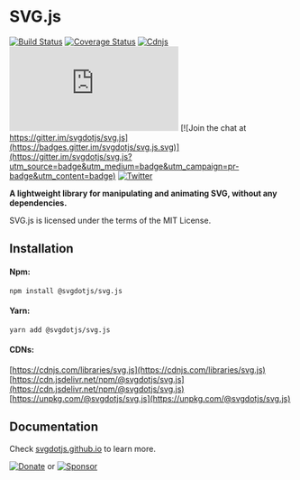 # SVG.js

[![Build Status](https://travis-ci.org/svgdotjs/svg.js.svg?branch=master)](https://travis-ci.org/svgdotjs/svg.js)
[![Coverage Status](https://coveralls.io/repos/github/svgdotjs/svg.js/badge.svg?branch=master)](https://coveralls.io/github/svgdotjs/svg.js?branch=master)
[![Cdnjs](https://img.shields.io/cdnjs/v/svg.js.svg)](https://cdnjs.com/libraries/svg.js)
[![jsdelivr](https://badgen.net/jsdelivr/v/npm/@svgdotjs/svg.js)](https://cdn.jsdelivr.net/npm/@svgdotjs/svg.js)
[![Join the chat at https://gitter.im/svgdotjs/svg.js](https://badges.gitter.im/svgdotjs/svg.js.svg)](https://gitter.im/svgdotjs/svg.js?utm_source=badge&utm_medium=badge&utm_campaign=pr-badge&utm_content=badge)
[![Twitter](https://img.shields.io/badge/Twitter-@svg__js-green.svg)](https://twitter.com/svg_js)



__A lightweight library for manipulating and animating SVG, without any dependencies.__

SVG.js is licensed under the terms of the MIT License.

## Installation

#### Npm:

`npm install @svgdotjs/svg.js`

#### Yarn:

`yarn add @svgdotjs/svg.js`

#### CDNs:

[https://cdnjs.com/libraries/svg.js](https://cdnjs.com/libraries/svg.js)  
[https://cdn.jsdelivr.net/npm/@svgdotjs/svg.js](https://cdn.jsdelivr.net/npm/@svgdotjs/svg.js)  
[https://unpkg.com/@svgdotjs/svg.js](https://unpkg.com/@svgdotjs/svg.js)

## Documentation
Check [svgdotjs.github.io](https://svgdotjs.github.io/docs/3.0/) to learn more.

[![Donate](https://img.shields.io/badge/Donate-PayPal-green.svg)](https://www.paypal.com/cgi-bin/webscr?cmd=_donations&business=ulima.ums%40googlemail.com&lc=US&item_name=SVG.JS&currency_code=EUR&bn=PP-DonationsBF%3Abtn_donate_74x21.png%3ANonHostedGuest) or [![Sponsor](https://img.shields.io/badge/Sponsor-svg.js-green.svg)](https://github.com/sponsors/Fuzzyma)
